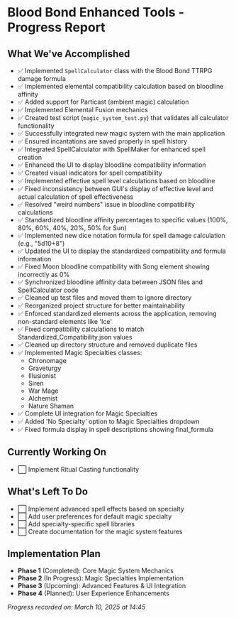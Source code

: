 ﻿# Blood Bond Enhanced Tools - Progress Report

## What We've Accomplished
- ✅ Implemented `SpellCalculator` class with the Blood Bond TTRPG damage formula
- ✅ Implemented elemental compatibility calculation based on bloodline affinity
- ✅ Added support for Particast (ambient magic) calculation
- ✅ Implemented Elemental Fusion mechanics
- ✅ Created test script (`magic_system_test.py`) that validates all calculator functionality
- ✅ Successfully integrated new magic system with the main application
- ✅ Ensured incantations are saved properly in spell history
- ✅ Integrated SpellCalculator with SpellMaker for enhanced spell creation
- ✅ Enhanced the UI to display bloodline compatibility information
- ✅ Created visual indicators for spell compatibility
- ✅ Implemented effective spell level calculations based on bloodline
- ✅ Fixed inconsistency between GUI's display of effective level and actual calculation of spell effectiveness
- ✅ Resolved "weird numbers" issue in bloodline compatibility calculations
- ✅ Standardized bloodline affinity percentages to specific values (100%, 80%, 60%, 40%, 20%, 50% for Sun)
- ✅ Implemented new dice notation formula for spell damage calculation (e.g., "5d10+8")
- ✅ Updated the UI to display the standardized compatibility and formula information
- ✅ Fixed Moon bloodline compatibility with Song element showing incorrectly as 0%
- ✅ Synchronized bloodline affinity data between JSON files and SpellCalculator code
- ✅ Cleaned up test files and moved them to ignore directory
- ✅ Reorganized project structure for better maintainability
- ✅ Enforced standardized elements across the application, removing non-standard elements like 'Ice'
- ✅ Fixed compatibility calculations to match Standardized_Compatibility.json values
- ✅ Cleaned up directory structure and removed duplicate files
- ✅ Implemented Magic Specialties classes:
  - Chronomage
  - Graveturgy
  - Illusionist
  - Siren
  - War Mage
  - Alchemist
  - Nature Shaman
- ✅ Complete UI integration for Magic Specialties
- ✅ Added 'No Specialty' option to Magic Specialties dropdown
- ✅ Fixed formula display in spell descriptions showing final_formula

## Currently Working On
- ⬜ Implement Ritual Casting functionality

## What's Left To Do
- ⬜ Implement advanced spell effects based on specialty
- ⬜ Add user preferences for default magic specialty
- ⬜ Add specialty-specific spell libraries
- ⬜ Create documentation for the magic system features

## Implementation Plan
- **Phase 1** (Completed): Core Magic System Mechanics
- **Phase 2** (In Progress): Magic Specialties Implementation
- **Phase 3** (Upcoming): Advanced Features & UI Integration
- **Phase 4** (Planned): User Experience Enhancements

*Progress recorded on: March 10, 2025 at 14:45*


